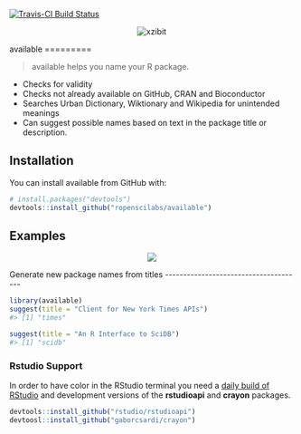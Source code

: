 
<!-- README.md is generated from README.Rmd. Please edit that file -->
[![Travis-CI Build Status](https://travis-ci.org/ropenscilabs/available.svg?branch=master)](https://travis-ci.org/ropenscilabs/available)
<p align="center">
<img src="http://i.imgur.com/1KZn3Z5.jpg" alt="xzibit">
</p>
available
=========

> available helps you name your R package.

-   Checks for validity
-   Checks not already available on GitHub, CRAN and Bioconductor
-   Searches Urban Dictionary, Wiktionary and Wikipedia for unintended meanings
-   Can suggest possible names based on text in the package title or description.

Installation
------------

You can install available from GitHub with:

``` r
# install.packages("devtools")
devtools::install_github("ropenscilabs/available")
```

Examples
--------

<p align="center">
<img src="http://i.imgur.com/tA1VdaH.png">
</p>
Generate new package names from titles
--------------------------------------

``` r
library(available)
suggest(title = "Client for New York Times APIs")
#> [1] "times"

suggest(title = "An R Interface to SciDB")
#> [1] "scidb"
```

### Rstudio Support

In order to have color in the RStudio terminal you need a [daily build of RStudio](https://dailies.rstudio.com/) and development versions of the **rstudioapi** and **crayon** packages.

``` r
devtools::install_github("rstudio/rstudioapi")
devtoosl::install_github("gaborcsardi/crayon")
```
